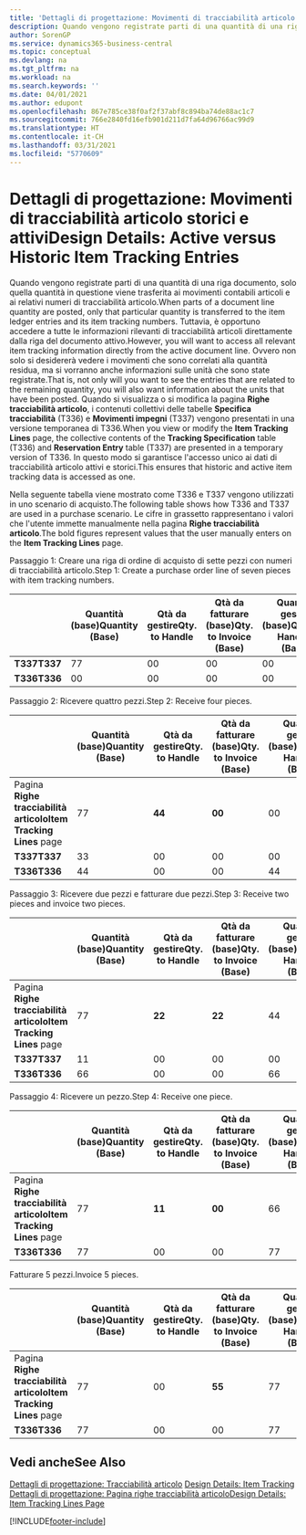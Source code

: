 ```yaml
---
title: 'Dettagli di progettazione: Movimenti di tracciabilità articolo storici e attivi | Microsoft Docs'
description: Quando vengono registrate parti di una quantità di una riga documento, solo quella quantità in questione viene trasferita ai movimenti contabili articoli e ai relativi numeri di tracciabilità articolo. Tuttavia, è opportuno accedere a tutte le informazioni rilevanti di tracciabilità articoli direttamente dalla riga del documento attivo. Ovvero non solo si desidererà vedere i movimenti che sono correlati alla quantità residua, ma si vorranno anche informazioni sulle unità che sono state registrate. Quando si visualizza o si modifica la pagina **Righe tracciabilità articolo**, i contenuti collettivi delle tabelle **Specifica tracciabilità** (T336) e **Movimenti impegni** (T337) vengono presentati in una versione temporanea di T336. In questo modo si garantisce l'accesso unico ai dati di tracciabilità articolo attivi e storici.
author: SorenGP
ms.service: dynamics365-business-central
ms.topic: conceptual
ms.devlang: na
ms.tgt_pltfrm: na
ms.workload: na
ms.search.keywords: ''
ms.date: 04/01/2021
ms.author: edupont
ms.openlocfilehash: 867e785ce38f0af2f37abf8c894ba74de88ac1c7
ms.sourcegitcommit: 766e2840fd16efb901d211d7fa64d96766ac99d9
ms.translationtype: HT
ms.contentlocale: it-CH
ms.lasthandoff: 03/31/2021
ms.locfileid: "5770609"
---
```

# <a name="design-details-active-versus-historic-item-tracking-entries"></a><span data-ttu-id="7651a-107">Dettagli di progettazione: Movimenti di tracciabilità articolo storici e attivi</span><span class="sxs-lookup"><span data-stu-id="7651a-107">Design Details: Active versus Historic Item Tracking Entries</span></span>
<span data-ttu-id="7651a-108">Quando vengono registrate parti di una quantità di una riga documento, solo quella quantità in questione viene trasferita ai movimenti contabili articoli e ai relativi numeri di tracciabilità articolo.</span><span class="sxs-lookup"><span data-stu-id="7651a-108">When parts of a document line quantity are posted, only that particular quantity is transferred to the item ledger entries and its item tracking numbers.</span></span> <span data-ttu-id="7651a-109">Tuttavia, è opportuno accedere a tutte le informazioni rilevanti di tracciabilità articoli direttamente dalla riga del documento attivo.</span><span class="sxs-lookup"><span data-stu-id="7651a-109">However, you will want to access all relevant item tracking information directly from the active document line.</span></span> <span data-ttu-id="7651a-110">Ovvero non solo si desidererà vedere i movimenti che sono correlati alla quantità residua, ma si vorranno anche informazioni sulle unità che sono state registrate.</span><span class="sxs-lookup"><span data-stu-id="7651a-110">That is, not only will you want to see the entries that are related to the remaining quantity, you will also want information about the units that have been posted.</span></span> <span data-ttu-id="7651a-111">Quando si visualizza o si modifica la pagina **Righe tracciabilità articolo**, i contenuti collettivi delle tabelle **Specifica tracciabilità** (T336) e **Movimenti impegni** (T337) vengono presentati in una versione temporanea di T336.</span><span class="sxs-lookup"><span data-stu-id="7651a-111">When you view or modify the **Item Tracking Lines** page, the collective contents of the **Tracking Specification** table (T336) and **Reservation Entry** table (T337) are presented in a temporary version of T336.</span></span> <span data-ttu-id="7651a-112">In questo modo si garantisce l'accesso unico ai dati di tracciabilità articolo attivi e storici.</span><span class="sxs-lookup"><span data-stu-id="7651a-112">This ensures that historic and active item tracking data is accessed as one.</span></span>  

 <span data-ttu-id="7651a-113">Nella seguente tabella viene mostrato come T336 e T337 vengono utilizzati in uno scenario di acquisto.</span><span class="sxs-lookup"><span data-stu-id="7651a-113">The following table shows how T336 and T337 are used in a purchase scenario.</span></span> <span data-ttu-id="7651a-114">Le cifre in grassetto rappresentano i valori che l'utente immette manualmente nella pagina **Righe tracciabilità articolo**.</span><span class="sxs-lookup"><span data-stu-id="7651a-114">The bold figures represent values that the user manually enters on the **Item Tracking Lines** page.</span></span>  

 <span data-ttu-id="7651a-115">Passaggio 1: Creare una riga di ordine di acquisto di sette pezzi con numeri di tracciabilità articolo.</span><span class="sxs-lookup"><span data-stu-id="7651a-115">Step 1: Create a purchase order line of seven pieces with item tracking numbers.</span></span>  

||<span data-ttu-id="7651a-116">**Quantità (base)**</span><span class="sxs-lookup"><span data-stu-id="7651a-116">**Quantity (Base)**</span></span>|<span data-ttu-id="7651a-117">**Qtà da gestire**</span><span class="sxs-lookup"><span data-stu-id="7651a-117">**Qty. to Handle**</span></span>|<span data-ttu-id="7651a-118">**Qtà da fatturare (base)**</span><span class="sxs-lookup"><span data-stu-id="7651a-118">**Qty. to Invoice (Base)**</span></span>|<span data-ttu-id="7651a-119">**Quantità gestita (base)**</span><span class="sxs-lookup"><span data-stu-id="7651a-119">**Quantity Handled (Base)**</span></span>|<span data-ttu-id="7651a-120">**Quantità fatturata (base)**</span><span class="sxs-lookup"><span data-stu-id="7651a-120">**Quantity Invoiced (Base)**</span></span>|  
|-|----------------------------------------------|--------------------------------------------|------------------------------------------------------|-------------------------------------------------------|--------------------------------------------------------|  
|<span data-ttu-id="7651a-121">**T337**</span><span class="sxs-lookup"><span data-stu-id="7651a-121">**T337**</span></span>|<span data-ttu-id="7651a-122">7</span><span class="sxs-lookup"><span data-stu-id="7651a-122">7</span></span>|<span data-ttu-id="7651a-123">0</span><span class="sxs-lookup"><span data-stu-id="7651a-123">0</span></span>|<span data-ttu-id="7651a-124">0</span><span class="sxs-lookup"><span data-stu-id="7651a-124">0</span></span>|<span data-ttu-id="7651a-125">0</span><span class="sxs-lookup"><span data-stu-id="7651a-125">0</span></span>|<span data-ttu-id="7651a-126">0</span><span class="sxs-lookup"><span data-stu-id="7651a-126">0</span></span>|  
|<span data-ttu-id="7651a-127">**T336**</span><span class="sxs-lookup"><span data-stu-id="7651a-127">**T336**</span></span>|<span data-ttu-id="7651a-128">0</span><span class="sxs-lookup"><span data-stu-id="7651a-128">0</span></span>|<span data-ttu-id="7651a-129">0</span><span class="sxs-lookup"><span data-stu-id="7651a-129">0</span></span>|<span data-ttu-id="7651a-130">0</span><span class="sxs-lookup"><span data-stu-id="7651a-130">0</span></span>|<span data-ttu-id="7651a-131">0</span><span class="sxs-lookup"><span data-stu-id="7651a-131">0</span></span>|<span data-ttu-id="7651a-132">0</span><span class="sxs-lookup"><span data-stu-id="7651a-132">0</span></span>|  

 <span data-ttu-id="7651a-133">Passaggio 2: Ricevere quattro pezzi.</span><span class="sxs-lookup"><span data-stu-id="7651a-133">Step 2: Receive four pieces.</span></span>  

||<span data-ttu-id="7651a-134">**Quantità (base)**</span><span class="sxs-lookup"><span data-stu-id="7651a-134">**Quantity (Base)**</span></span>|<span data-ttu-id="7651a-135">**Qtà da gestire**</span><span class="sxs-lookup"><span data-stu-id="7651a-135">**Qty. to Handle**</span></span>|<span data-ttu-id="7651a-136">**Qtà da fatturare (base)**</span><span class="sxs-lookup"><span data-stu-id="7651a-136">**Qty. to Invoice (Base)**</span></span>|<span data-ttu-id="7651a-137">**Quantità gestita (base)**</span><span class="sxs-lookup"><span data-stu-id="7651a-137">**Quantity Handled (Base)**</span></span>|<span data-ttu-id="7651a-138">**Quantità fatturata (base)**</span><span class="sxs-lookup"><span data-stu-id="7651a-138">**Quantity Invoiced (Base)**</span></span>|  
|-|----------------------------------------------|--------------------------------------------|------------------------------------------------------|-------------------------------------------------------|--------------------------------------------------------|  
|<span data-ttu-id="7651a-139">Pagina **Righe tracciabilità articolo**</span><span class="sxs-lookup"><span data-stu-id="7651a-139">**Item Tracking Lines** page</span></span>|<span data-ttu-id="7651a-140">7</span><span class="sxs-lookup"><span data-stu-id="7651a-140">7</span></span>|<span data-ttu-id="7651a-141">**4**</span><span class="sxs-lookup"><span data-stu-id="7651a-141">**4**</span></span>|<span data-ttu-id="7651a-142">**0**</span><span class="sxs-lookup"><span data-stu-id="7651a-142">**0**</span></span>|<span data-ttu-id="7651a-143">0</span><span class="sxs-lookup"><span data-stu-id="7651a-143">0</span></span>|<span data-ttu-id="7651a-144">0</span><span class="sxs-lookup"><span data-stu-id="7651a-144">0</span></span>|  
|<span data-ttu-id="7651a-145">**T337**</span><span class="sxs-lookup"><span data-stu-id="7651a-145">**T337**</span></span>|<span data-ttu-id="7651a-146">3</span><span class="sxs-lookup"><span data-stu-id="7651a-146">3</span></span>|<span data-ttu-id="7651a-147">0</span><span class="sxs-lookup"><span data-stu-id="7651a-147">0</span></span>|<span data-ttu-id="7651a-148">0</span><span class="sxs-lookup"><span data-stu-id="7651a-148">0</span></span>|<span data-ttu-id="7651a-149">0</span><span class="sxs-lookup"><span data-stu-id="7651a-149">0</span></span>|<span data-ttu-id="7651a-150">0</span><span class="sxs-lookup"><span data-stu-id="7651a-150">0</span></span>|  
|<span data-ttu-id="7651a-151">**T336**</span><span class="sxs-lookup"><span data-stu-id="7651a-151">**T336**</span></span>|<span data-ttu-id="7651a-152">4</span><span class="sxs-lookup"><span data-stu-id="7651a-152">4</span></span>|<span data-ttu-id="7651a-153">0</span><span class="sxs-lookup"><span data-stu-id="7651a-153">0</span></span>|<span data-ttu-id="7651a-154">0</span><span class="sxs-lookup"><span data-stu-id="7651a-154">0</span></span>|<span data-ttu-id="7651a-155">4</span><span class="sxs-lookup"><span data-stu-id="7651a-155">4</span></span>|<span data-ttu-id="7651a-156">0</span><span class="sxs-lookup"><span data-stu-id="7651a-156">0</span></span>|  

 <span data-ttu-id="7651a-157">Passaggio 3: Ricevere due pezzi e fatturare due pezzi.</span><span class="sxs-lookup"><span data-stu-id="7651a-157">Step 3: Receive two pieces and invoice two pieces.</span></span>  

||<span data-ttu-id="7651a-158">**Quantità (base)**</span><span class="sxs-lookup"><span data-stu-id="7651a-158">**Quantity (Base)**</span></span>|<span data-ttu-id="7651a-159">**Qtà da gestire**</span><span class="sxs-lookup"><span data-stu-id="7651a-159">**Qty. to Handle**</span></span>|<span data-ttu-id="7651a-160">**Qtà da fatturare (base)**</span><span class="sxs-lookup"><span data-stu-id="7651a-160">**Qty. to Invoice (Base)**</span></span>|<span data-ttu-id="7651a-161">**Quantità gestita (base)**</span><span class="sxs-lookup"><span data-stu-id="7651a-161">**Quantity Handled (Base)**</span></span>|<span data-ttu-id="7651a-162">**Quantità fatturata (base)**</span><span class="sxs-lookup"><span data-stu-id="7651a-162">**Quantity Invoiced (Base)**</span></span>|  
|-|----------------------------------------------|--------------------------------------------|------------------------------------------------------|-------------------------------------------------------|--------------------------------------------------------|  
|<span data-ttu-id="7651a-163">Pagina **Righe tracciabilità articolo**</span><span class="sxs-lookup"><span data-stu-id="7651a-163">**Item Tracking Lines** page</span></span>|<span data-ttu-id="7651a-164">7</span><span class="sxs-lookup"><span data-stu-id="7651a-164">7</span></span>|<span data-ttu-id="7651a-165">**2**</span><span class="sxs-lookup"><span data-stu-id="7651a-165">**2**</span></span>|<span data-ttu-id="7651a-166">**2**</span><span class="sxs-lookup"><span data-stu-id="7651a-166">**2**</span></span>|<span data-ttu-id="7651a-167">4</span><span class="sxs-lookup"><span data-stu-id="7651a-167">4</span></span>|<span data-ttu-id="7651a-168">0</span><span class="sxs-lookup"><span data-stu-id="7651a-168">0</span></span>|  
|<span data-ttu-id="7651a-169">**T337**</span><span class="sxs-lookup"><span data-stu-id="7651a-169">**T337**</span></span>|<span data-ttu-id="7651a-170">1</span><span class="sxs-lookup"><span data-stu-id="7651a-170">1</span></span>|<span data-ttu-id="7651a-171">0</span><span class="sxs-lookup"><span data-stu-id="7651a-171">0</span></span>|<span data-ttu-id="7651a-172">0</span><span class="sxs-lookup"><span data-stu-id="7651a-172">0</span></span>|<span data-ttu-id="7651a-173">0</span><span class="sxs-lookup"><span data-stu-id="7651a-173">0</span></span>|<span data-ttu-id="7651a-174">0</span><span class="sxs-lookup"><span data-stu-id="7651a-174">0</span></span>|  
|<span data-ttu-id="7651a-175">**T336**</span><span class="sxs-lookup"><span data-stu-id="7651a-175">**T336**</span></span>|<span data-ttu-id="7651a-176">6</span><span class="sxs-lookup"><span data-stu-id="7651a-176">6</span></span>|<span data-ttu-id="7651a-177">0</span><span class="sxs-lookup"><span data-stu-id="7651a-177">0</span></span>|<span data-ttu-id="7651a-178">0</span><span class="sxs-lookup"><span data-stu-id="7651a-178">0</span></span>|<span data-ttu-id="7651a-179">6</span><span class="sxs-lookup"><span data-stu-id="7651a-179">6</span></span>|<span data-ttu-id="7651a-180">2</span><span class="sxs-lookup"><span data-stu-id="7651a-180">2</span></span>|  

 <span data-ttu-id="7651a-181">Passaggio 4: Ricevere un pezzo.</span><span class="sxs-lookup"><span data-stu-id="7651a-181">Step 4: Receive one piece.</span></span>  

||<span data-ttu-id="7651a-182">**Quantità (base)**</span><span class="sxs-lookup"><span data-stu-id="7651a-182">**Quantity (Base)**</span></span>|<span data-ttu-id="7651a-183">**Qtà da gestire**</span><span class="sxs-lookup"><span data-stu-id="7651a-183">**Qty. to Handle**</span></span>|<span data-ttu-id="7651a-184">**Qtà da fatturare (base)**</span><span class="sxs-lookup"><span data-stu-id="7651a-184">**Qty. to Invoice (Base)**</span></span>|<span data-ttu-id="7651a-185">**Quantità gestita (base)**</span><span class="sxs-lookup"><span data-stu-id="7651a-185">**Quantity Handled (Base)**</span></span>|<span data-ttu-id="7651a-186">**Quantità fatturata (base)**</span><span class="sxs-lookup"><span data-stu-id="7651a-186">**Quantity Invoiced (Base)**</span></span>|  
|-|----------------------------------------------|--------------------------------------------|------------------------------------------------------|-------------------------------------------------------|--------------------------------------------------------|  
|<span data-ttu-id="7651a-187">Pagina **Righe tracciabilità articolo**</span><span class="sxs-lookup"><span data-stu-id="7651a-187">**Item Tracking Lines** page</span></span>|<span data-ttu-id="7651a-188">7</span><span class="sxs-lookup"><span data-stu-id="7651a-188">7</span></span>|<span data-ttu-id="7651a-189">**1**</span><span class="sxs-lookup"><span data-stu-id="7651a-189">**1**</span></span>|<span data-ttu-id="7651a-190">**0**</span><span class="sxs-lookup"><span data-stu-id="7651a-190">**0**</span></span>|<span data-ttu-id="7651a-191">6</span><span class="sxs-lookup"><span data-stu-id="7651a-191">6</span></span>|<span data-ttu-id="7651a-192">2</span><span class="sxs-lookup"><span data-stu-id="7651a-192">2</span></span>|  
|<span data-ttu-id="7651a-193">**T336**</span><span class="sxs-lookup"><span data-stu-id="7651a-193">**T336**</span></span>|<span data-ttu-id="7651a-194">7</span><span class="sxs-lookup"><span data-stu-id="7651a-194">7</span></span>|<span data-ttu-id="7651a-195">0</span><span class="sxs-lookup"><span data-stu-id="7651a-195">0</span></span>|<span data-ttu-id="7651a-196">0</span><span class="sxs-lookup"><span data-stu-id="7651a-196">0</span></span>|<span data-ttu-id="7651a-197">7</span><span class="sxs-lookup"><span data-stu-id="7651a-197">7</span></span>|<span data-ttu-id="7651a-198">2</span><span class="sxs-lookup"><span data-stu-id="7651a-198">2</span></span>|  

 <span data-ttu-id="7651a-199">Fatturare 5 pezzi.</span><span class="sxs-lookup"><span data-stu-id="7651a-199">Invoice 5 pieces.</span></span>  

||<span data-ttu-id="7651a-200">**Quantità (base)**</span><span class="sxs-lookup"><span data-stu-id="7651a-200">**Quantity (Base)**</span></span>|<span data-ttu-id="7651a-201">**Qtà da gestire**</span><span class="sxs-lookup"><span data-stu-id="7651a-201">**Qty. to Handle**</span></span>|<span data-ttu-id="7651a-202">**Qtà da fatturare (base)**</span><span class="sxs-lookup"><span data-stu-id="7651a-202">**Qty. to Invoice (Base)**</span></span>|<span data-ttu-id="7651a-203">**Quantità gestita (base)**</span><span class="sxs-lookup"><span data-stu-id="7651a-203">**Quantity Handled (Base)**</span></span>|<span data-ttu-id="7651a-204">**Quantità fatturata (base)**</span><span class="sxs-lookup"><span data-stu-id="7651a-204">**Quantity Invoiced (Base)**</span></span>|  
|-|----------------------------------------------|--------------------------------------------|------------------------------------------------------|-------------------------------------------------------|--------------------------------------------------------|  
|<span data-ttu-id="7651a-205">Pagina **Righe tracciabilità articolo**</span><span class="sxs-lookup"><span data-stu-id="7651a-205">**Item Tracking Lines** page</span></span>|<span data-ttu-id="7651a-206">7</span><span class="sxs-lookup"><span data-stu-id="7651a-206">7</span></span>|<span data-ttu-id="7651a-207">0</span><span class="sxs-lookup"><span data-stu-id="7651a-207">0</span></span>|<span data-ttu-id="7651a-208">**5**</span><span class="sxs-lookup"><span data-stu-id="7651a-208">**5**</span></span>|<span data-ttu-id="7651a-209">7</span><span class="sxs-lookup"><span data-stu-id="7651a-209">7</span></span>|<span data-ttu-id="7651a-210">2</span><span class="sxs-lookup"><span data-stu-id="7651a-210">2</span></span>|  
|<span data-ttu-id="7651a-211">**T336**</span><span class="sxs-lookup"><span data-stu-id="7651a-211">**T336**</span></span>|<span data-ttu-id="7651a-212">7</span><span class="sxs-lookup"><span data-stu-id="7651a-212">7</span></span>|<span data-ttu-id="7651a-213">0</span><span class="sxs-lookup"><span data-stu-id="7651a-213">0</span></span>|<span data-ttu-id="7651a-214">0</span><span class="sxs-lookup"><span data-stu-id="7651a-214">0</span></span>|<span data-ttu-id="7651a-215">7</span><span class="sxs-lookup"><span data-stu-id="7651a-215">7</span></span>|<span data-ttu-id="7651a-216">7</span><span class="sxs-lookup"><span data-stu-id="7651a-216">7</span></span>|  

## <a name="see-also"></a><span data-ttu-id="7651a-217">Vedi anche</span><span class="sxs-lookup"><span data-stu-id="7651a-217">See Also</span></span>  
 <span data-ttu-id="7651a-218">[Dettagli di progettazione: Tracciabilità articolo](design-details-item-tracking.md) </span><span class="sxs-lookup"><span data-stu-id="7651a-218">[Design Details: Item Tracking](design-details-item-tracking.md) </span></span>  
 [<span data-ttu-id="7651a-219">Dettagli di progettazione: Pagina righe tracciabilità articolo</span><span class="sxs-lookup"><span data-stu-id="7651a-219">Design Details: Item Tracking Lines Page</span></span>](design-details-item-tracking-lines-window.md)


[!INCLUDE[footer-include](includes/footer-banner.md)]